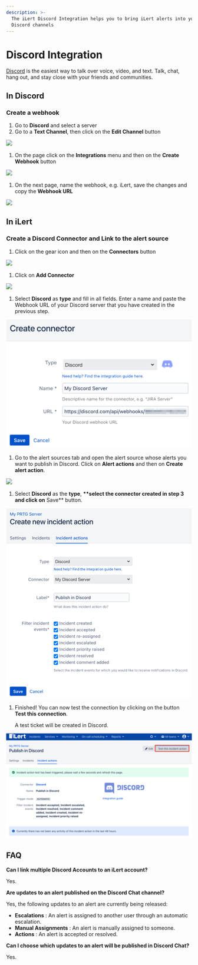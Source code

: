 ```yaml
---
description: >-
  The iLert Discord Integration helps you to bring iLert alerts into your
  Discord channels
---
```


# Discord Integration

[Discord](https://discord.com) is the easiest way to talk over voice, video, and text. Talk, chat, hang out, and stay close with your friends and communities.

## In Discord <a href="#in-discord" id="in-discord"></a>

### Create a webhook <a href="#create-webhook" id="create-webhook"></a>

1. Go to **Discord** and select a server
2. Go to a **Text Channel**, then click on the **Edit Channel** button

![](../.gitbook/assets/screenshot\_2021-07-02\_at\_10\_56\_32.png)

1. On the page click on the **Integrations** menu and then on the **Create Webhook** button

![](<../.gitbook/assets/general\_-\_discord (1).png>)

1. On the next page, name the webhook, e.g. iLert, save the changes and copy the **Webhook URL**

![](../.gitbook/assets/general\_-\_discord.png)

## In iLert <a href="#in-ilert" id="in-ilert"></a>

### Create a Discord Connector and Link to the alert source <a href="#create-alarm-source" id="create-alarm-source"></a>

1. Click on the gear icon and then on the **Connectors** button

![](<../.gitbook/assets/go\_to\_connectors (4).png>)

1. Click on **Add Connector**

![](<../.gitbook/assets/create\_connector\_button (2).png>)

1. Select **Discord** as **type** and fill in all fields. Enter a name and paste the Webhook URL of your Discord server that you have created in the previous step.

![](<../.gitbook/assets/ilert (88).png>)

1. Go to the alert sources tab and open the alert source whose alerts you want to publish in Discord. Click on **Alert actions** and then on **Create alert action**.

![](<../.gitbook/assets/new\_incident\_action (12).png>)

1. Select **Discord** as the **type**, **\*\*select the connector created in step 3 and click on** Save\*\* button.

![](<../.gitbook/assets/ilert (87).png>)

1.  Finished! You can now test the connection by clicking on the button **Test this connection**. &#x20;

    A test ticket will be created in Discord.

![](<../.gitbook/assets/ilert (89).png>)

## FAQ <a href="#faq" id="faq"></a>

**Can I link multiple Discord Accounts to an iLert account?**

Yes.

**Are updates to an alert published on the Discord Chat channel?**

Yes, the following updates to an alert are currently being released:

* **Escalations** : An alert is assigned to another user through an automatic escalation.
* **Manual Assignments** : An alert is manually assigned to someone.
* **Actions** : An alert is accepted or resolved.

**Can I choose which updates to an alert will be published in Discord Chat?**

Yes.
